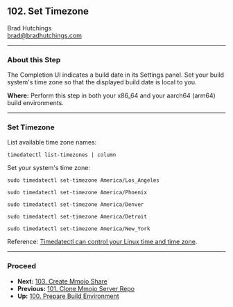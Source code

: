 ## 102. Set Timezone

Brad Hutchings<br/>
brad@bradhutchings.com

---
### About this Step
The Completion UI indicates a build date in its Settings panel. Set your build system's time zone so that the displayed build date is local to you.

**Where:** Perform this step in both your x86_64 and your aarch64 (arm64) build environments.

---
### Set Timezone

List available time zone names:
```
timedatectl list-timezones | column
```

Set your system's time zone:
```
sudo timedatectl set-timezone America/Los_Angeles
```
```
sudo timedatectl set-timezone America/Phoenix
```
```
sudo timedatectl set-timezone America/Denver
```
```
sudo timedatectl set-timezone America/Detroit
```
```
sudo timedatectl set-timezone America/New_York
```

Reference: [Timedatectl can control your Linux time and time zone](https://www.networkworld.com/article/970572/using-the-timedatectl-command-to-control-your-linux-time-and-time-zone.html).

---
### Proceed
- **Next:** [103. Create Mmojo Share](103-Create-Mmojo-Share.md)
- **Previous:** [101. Clone Mmojo Server Repo](101-Clone-Mmojo-Server-Repo.md)
- **Up:** [100. Prepare Build Environment](100-Prepare-Build-Environment.md)

